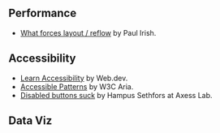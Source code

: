 ## Performance
- [What forces layout / reflow](https://gist.github.com/paulirish/5d52fb081b3570c81e3a) by Paul Irish.

## Accessibility
- [Learn Accessibility](https://web.dev/learn/accessibility/) by Web.dev.
- [Accessible Patterns](https://www.w3.org/WAI/ARIA/apg/patterns/) by W3C Aria.
- [Disabled buttons suck](https://axesslab.com/disabled-buttons-suck/) by Hampus Sethfors at Axess Lab.

## Data Viz
